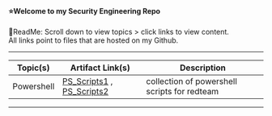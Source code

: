 #### ⭐Welcome to my Security Engineering Repo
📌ReadMe:
Scroll down to view topics > click links to view content.   
All links point to files that are hosted on my Github.

---------------------------------------------------------------------------------------------------------------------------------------------------------------------------------

| Topic(s) | Artifact Link(s) | Description | 
| -------- | -------- | -------- | 
| Powershell | [PS_Scripts1](https://github.com/IvanVlademirS/Ivan_Security_Engineering_Stash/blob/main/sec_main_repo/red/ps_4_redteaming.ps1) , [PS_Scripts2](https://github.com/IvanVlademirS/Ivan_Security_Engineering_Stash/blob/main/sec_main_repo/red/ps2.ps1)| collection of powershell scripts for redteam |

---------------------------------------------------------------------------------------------------------------------------------------------------------------------------------
